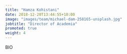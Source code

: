 ```yaml
---
title: "Hamza Kohistani"
date: 2018-12-20T13:44:55+10:00
image: "images/team/michael-dam-258165-unsplash.jpg"
jobtitle: "Director of Academia"
promoted: true
weight: 4
---
```


BIO
